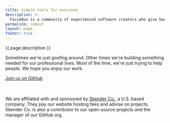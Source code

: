 ```yaml
---
title: Simple tools for everyone
description: >-
  FacioQuo is a community of experienced software creators who give back through open-source works.  We build simple online tools and microsites that people love.
permalink: /about
layout: page
footer: true
---
```


{{ page.description }}

Sometimes we're just goofing around.  Other times we're building something needed for our professional lives.  Most of the time, we're just trying to help people.  We hope you enjoy our work.

<p style="margin-bottom:3rem;"><a button class="fq-button" href="https://github.com/facioquo">Join us on GitHub</a></p>

We are affiliated with and sponsored by [Skender Co.](https://skenderco.com), a U.S. based company.  They pay our website hosting fees and advise on projects.  Skender Co. is also a contributor to our open-source projects and the manager of our GitHub org.
